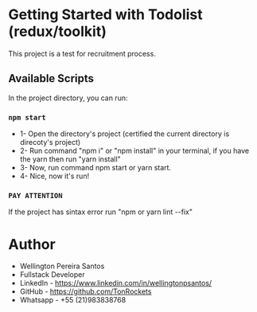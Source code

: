 # Getting Started with Todolist (redux/toolkit)

This project is a test for recruitment process.

## Available Scripts

In the project directory, you can run:

### `npm start`

- 1- Open the directory's project (certified the current directory is direcoty's project)
- 2- Run command "npm i" or "npm install" in your terminal, if you have the yarn then run "yarn install"
- 3- Now, run command npm start or yarn start.
- 4- Nice, now it's run!

### `PAY ATTENTION`

If the project has sintax error run "npm or yarn lint --fix"

# Author

- Wellington Pereira Santos
- Fullstack Developer
- LinkedIn - https://www.linkedin.com/in/wellingtonpsantos/
- GitHub - https://github.com/TonRockets
- Whatsapp - +55 (21)983838768
